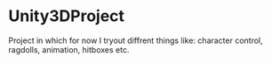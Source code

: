 # Unity3DProject

Project in which for now I tryout diffrent things like: character control, ragdolls, animation, hitboxes etc.
